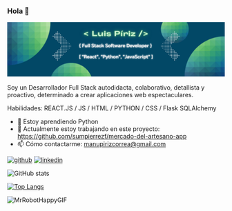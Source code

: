 ### Hola 🫡

![](https://github.com/LuisPiriz/LuisPiriz/blob/main/img/Blue%2C%20Green%2C%20and%20White%20Modern%20Tech%20Web%20Developer%20LinkedIn%20Banner.png)

Soy un Desarrollador Full Stack autodidacta, colaborativo, detallista y proactivo, determinado a crear aplicaciones web espectaculares.

Habilidades: REACT.JS / JS / HTML / PYTHON / CSS / Flask SQLAlchemy

- 🌱 Estoy aprendiendo Python 
- 🏪 Actualmente estoy trabajando en este proyecto: https://github.com/sumpierrezf/mercado-del-artesano-app
- 📫 Cómo contactarme: manupirizcorrea@gmail.com 

[<img src='https://cdn.jsdelivr.net/npm/simple-icons@3.0.1/icons/github.svg' alt='github' height='40'>](https://github.com/LuisPiriz)  [<img src='https://cdn.jsdelivr.net/npm/simple-icons@3.0.1/icons/linkedin.svg' alt='linkedin' height='40'>](https://www.linkedin.com/in/https://www.linkedin.com/in/luis-piriz//)  

![GitHub stats](https://github-readme-stats.vercel.app/api?username=LuisPiriz&show_icons=true)

[![Top Langs](https://github-readme-stats.vercel.app/api/top-langs/?username=LuisPiriz)](https://github.com/anuraghazra/github-readme-stats) 

![MrRobotHappyGIF](https://user-images.githubusercontent.com/119638712/217991087-3a48114c-0aac-46fa-b947-e84c5da76686.gif)


